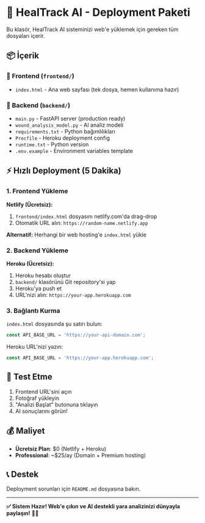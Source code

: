 # 🚀 HealTrack AI - Deployment Paketi

Bu klasör, HealTrack AI sisteminizi web'e yüklemek için gereken tüm dosyaları içerir.

## 📦 İçerik

### 📱 Frontend (`frontend/`)
- `index.html` - Ana web sayfası (tek dosya, hemen kullanıma hazır)

### 🔧 Backend (`backend/`)
- `main.py` - FastAPI server (production ready)
- `wound_analysis_model.py` - AI analiz modeli
- `requirements.txt` - Python bağımlılıkları
- `Procfile` - Heroku deployment config
- `runtime.txt` - Python version
- `.env.example` - Environment variables template

## ⚡ Hızlı Deployment (5 Dakika)

### 1. Frontend Yükleme
**Netlify (Ücretsiz):**
1. `frontend/index.html` dosyasını netlify.com'da drag-drop
2. Otomatik URL alın: `https://random-name.netlify.app`

**Alternatif:** Herhangi bir web hosting'e `index.html` yükle

### 2. Backend Yükleme  
**Heroku (Ücretsiz):**
1. Heroku hesabı oluştur
2. `backend/` klasörünü Git repository'si yap
3. Heroku'ya push et
4. URL'nizi alın: `https://your-app.herokuapp.com`

### 3. Bağlantı Kurma
`index.html` dosyasında şu satırı bulun:
```javascript
const API_BASE_URL = 'https://your-api-domain.com';
```

Heroku URL'nizi yazın:
```javascript
const API_BASE_URL = 'https://your-app.herokuapp.com';
```

## 🎯 Test Etme
1. Frontend URL'sini açın
2. Fotoğraf yükleyin
3. "Analizi Başlat" butonuna tıklayın
4. AI sonuçlarını görün!

## 💰 Maliyet
- **Ücretsiz Plan**: $0 (Netlify + Heroku)
- **Professional**: ~$25/ay (Domain + Premium hosting)

## 📞 Destek
Deployment sorunları için `README.md` dosyasına bakın.

---
**✅ Sistem Hazır! Web'e çıkın ve AI destekli yara analizinizi dünyayla paylaşın!** 🏥✨
